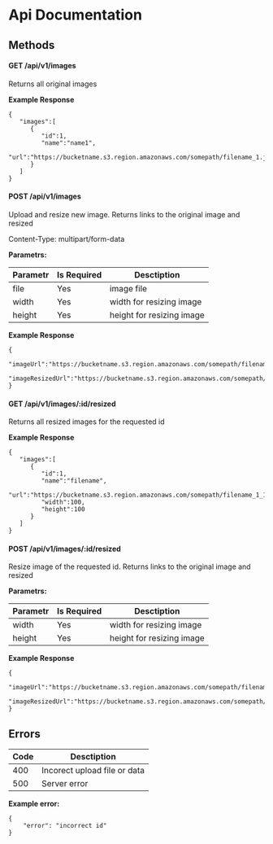 # Api Documentation

## Methods

#### GET /api/v1/images
Returns all original images

**Example Response**
``````
{ 
   "images":[ 
      { 
         "id":1,
         "name":"name1",
         "url":"https://bucketname.s3.region.amazonaws.com/somepath/filename_1.jpg"
      }
   ]
}
``````

#### POST /api/v1/images
Upload and resize new image.  Returns links to the original image and resized  

Content-Type: multipart/form-data  

**Parametrs:**  

| Parametr | Is Required | Desctiption                  |
| -------- | ----------- | ---------------------------- |
| file     | Yes         | image file                   |
| width    | Yes         | width for resizing image      |
| height   | Yes         | height for resizing image     |


**Example Response**
``````
{ 
    "imageUrl":"https://bucketname.s3.region.amazonaws.com/somepath/filename_1.jpg",
    "imageResizedUrl":"https://bucketname.s3.region.amazonaws.com/somepath/filename_1_100x100.jpg"
}
``````

#### GET /api/v1/images/:id/resized
Returns all resized images for the requested id

**Example Response**
``````
{ 
   "images":[ 
      { 
         "id":1,
         "name":"filename",
         "url":"https://bucketname.s3.region.amazonaws.com/somepath/filename_1_100x100.jpg",
         "width":100,
         "height":100
      }
   ]
}
``````

#### POST /api/v1/images/:id/resized
Resize image of the requested id. Returns links to the original image and resized  

**Parametrs:**  

| Parametr | Is Required | Desctiption                  |
| -------- | ----------- | ---------------------------- |
| width    | Yes         | width for resizing image      |
| height   | Yes         | height for resizing image     |


**Example Response**
``````
{ 
    "imageUrl":"https://bucketname.s3.region.amazonaws.com/somepath/filename_1.jpg",
    "imageResizedUrl":"https://bucketname.s3.region.amazonaws.com/somepath/filename_1_100x100.jpg"
}
``````

## Errors

| Code | Desctiption                  |
| ---- | ---------------------------- |
| 400  | Incorect upload file or data |
| 500  | Server error                 |

**Example error:**

``````
{
    "error": "incorrect id"
}
``````
